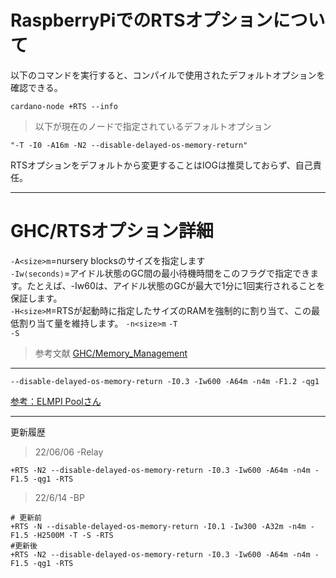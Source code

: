 # RaspberryPiでのRTSオプションについて
以下のコマンドを実行すると、コンパイルで使用されたデフォルトオプションを確認できる。
```
cardano-node +RTS --info
```
>以下が現在のノードで指定されているデフォルトオプション
```
"-T -I0 -A16m -N2 --disable-delayed-os-memory-return"
```
RTSオプションをデフォルトから変更することはIOGは推奨しておらず、自己責任。
***
# GHC/RTSオプション詳細
`-A<size>m`=nursery blocksのサイズを指定します<br>
`-Iw⟨seconds⟩`=アイドル状態のGC間の最小待機時間をこのフラグで指定できます。たとえば、-Iw60は、アイドル状態のGCが最大で1分に1回実行されることを保証します。<br>
`-H<size>M`=RTSが起動時に指定したサイズのRAMを強制的に割り当て、この最低割り当て量を維持します。
`-n<size>m`
`-T`<br>
`-S`<br>
>参考文献
[GHC/Memory_Management](https://downloads.haskell.org/~ghc/latest/docs/html/users_guide/runtime_control.html#miscellaneous-rts-options)<br>
***
```
--disable-delayed-os-memory-return -I0.3 -Iw600 -A64m -n4m -F1.2 -qg1
```
[参考：ELMPI Poolさん](https://discord.com/channels/747675500297584720/792575220719943720/981941307771588689)<br>
***
更新履歴
>22/06/06 -Relay
```
+RTS -N2 --disable-delayed-os-memory-return -I0.3 -Iw600 -A64m -n4m -F1.5 -qg1 -RTS
```
>22/6/14 -BP
```
# 更新前
+RTS -N --disable-delayed-os-memory-return -I0.1 -Iw300 -A32m -n4m -F1.5 -H2500M -T -S -RTS
#更新後
+RTS -N2 --disable-delayed-os-memory-return -I0.3 -Iw600 -A64m -n4m -F1.5 -qg1 -RTS
```
